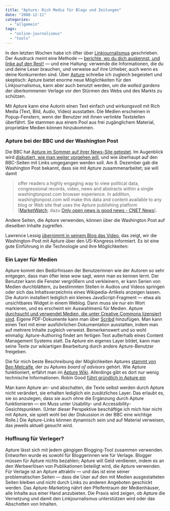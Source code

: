 ```yaml
---
title: "Apture: Rich Media für Blogs und Zeitungen"
date: "2008-12-11"
categories: 
  - "allgemein"
tags: 
  - "online-journalismus"
  - "tools"
---
```


In den letzten Wochen habe ich öfter über [Linkjournalismus](http://publishing2.com/2008/02/25/how-link-journalism-could-have-transformed-the-new-york-times-reporting-on-mccain-ethics/ "How Link Journalism Could Have Transformed The New York Times Reporting On McCain Ethics - Publishing 2.0") geschrieben. Der Ausdruck meint eine Methode — [berichte, wo du dich auskennst, und linke auf den Rest!](http://www.buzzmachine.com/2007/02/22/new-rule-cover-what-you-do-best-link-to-the-rest/ "Cover what you do best. Link to the rest") — und eine Haltung: verwende die Informationen, die du und deine Leser brauchen, und verweise auf ihre Urheber, auch wenn es deine Konkurrenten sind. Über [Apture](http://www.apture.com/ "Apture – Apture.com") schreibe ich zugleich begeistert und skeptisch: Apture bietet enorme neue Möglichkeiten für den Linkjournalismus, kann aber auch benutzt werden, um die _walled gardens_ der überkommenen Verlage vor den Stürmen des Webs und des Markts zu schützen.

Mit Apture kann eine Autorin einen Text einfach und wirkungsvoll mit Rich Media (Text, Bild, Audio, Video) ausstatten. Die Medien erscheinen in Popup-Fenstern, wenn der Benutzer mit ihnen verlinkte Textstellen überfährt. Sie stammen aus einem Pool aus frei zugänglichem Material, proprietäre Medien können hinzukommen.

### Apture bei der BBC und der Washington Post

Die BBC hat [Apture im Sommer auf ihrer News-Site getestet](http://benmetcalfe.com/blog/2008/08/apture-trial-on-bbc-news-website-a-great-success/ "Apture trial on BBC News Website a great success | :Ben Metcalfe Blog"). Im Augenblick wird [diskutiert, wie man weiter vorgehen will](http://www.bbc.co.uk/blogs/journalismlabs/2008/12/results_of_the_bbc_news_links.html "BBC - Journalism Labs - blog"), und wie überhaupt auf den BBC-Seiten mit Links umgegangen werden soll. Am 8. Dezember gab die Washington Post bekannt, dass sie mit Apture zusammenarbeitet; sie will damit

> offer readers a highly engaging way to view political data, congressional records, video, news and abstracts within a single washingtonpost.com browser experience. In addition, washingtonpost.com will make this data and content available to any blog or Web site that uses the Apture publishing platform \[[MarketWatch](http://www.marketwatch.com/news/story/Apture-Announces-Dynamic-Web-Publishing/story.aspx?guid=%7b349E9CCF-5D5E-43EF-9C3A-FB9942463DD8%7d "Apture Announces Dynamic Web Publishing Technology, washingtonpost.com Latest Partner to Provide Syndicated Content for Apture-Enabled Blogs and Web Sites - MarketWatch"); dazu [Only open news is good news - CNET News](http://news.cnet.com/8301-13641_3-10118870-44.html?part=rss&subj=news&tag=2547-1_3-0-20 "Only open news is good news: Apture, Washington Post, Times Extra | Matter/Anti-Matter - CNET News")\].

Andere Seiten, die Apture verwenden, können über die Washington Post auf dieselben Inhalte zugreifen.

Lawrence Lessig [übernimmt in seinem Blog das Video](http://lessig.org/blog/2008/12/apture.html "apture (Lessig Blog)"), das zeigt, wir die Washington-Post mit Apture über den US-Kongress informiert. Es ist eine gute Einführung in die Technologie und ihre Möglichkeiten:

### Ein Layer für Medien

Apture kommt den Bedürfnissen der Benutzerinnen wie der Autoren so sehr entgegen, dass man öfter leise wow sagt, wenn man es kennen lernt. Der Benutzer kann die Fenster vergrößern und verkleinern, er kann Serien von Medien durchblättern, zu bestimmten Stellen in Audios und Videos springen oder sich das Inhaltsverzeichnis eines Wikipedia-Artikels anzeigen lassen. Die Autorin installiert lediglich ein kleines JavaScript-Fragment — etwa als unsichtbares Widget in einem Weblog. Dann muss sie nur ein Wort markieren, und es erscheint ein Auswahlmenü für Medien. Apture [durchsucht und verwendet Medien, die unter Creative Commons lizensiert sind](http://creativecommons.org/weblog/entry/8283 "and CC-licensed media"). Eigene PDF-Dokumente kann man über [Scribd](http://www.scribd.com/ "Scribd") hinzufügen. Man kann einen Text mit einer ausführlichen Dokumentation ausstatten, indem man auf mehrere Inhalte zugleich verweist. Bemerkenswert und so wohl einmalig: Apture-Authoring findet am fertigen Text außerhalb eines Content Management Systems statt. Da Apture ein eigenes Layer bildet, kann man seine Texte zur wikiartigen Bearbeitung durch andere Apture-Benutzer freigeben.

Die für mich beste Beschreibung der Möglichkeiten Aptures [stammt von Ben Metcalfe](http://benmetcalfe.com/blog/2008/07/apture-elegantly-adding-context-to-your-site/ "Apture: elegantly adding context to your site | :Ben Metcalfe Blog"), der zu Aptures _board of advisors_ gehört. Wie Apture funktioniert, erfährt man im [Apture Wiki](http://wiki.apture.com/apturewiki/index.php/Main_Page "Main Page - Apture Wiki"). Allerdings gibt es dort nur wenig technische Informationen. Robin Good [führt gründlich in Apture ein](http://www.masternewmedia.org/add-multimedia-links-and-embeds-to-your-website/ "Add Multimedia Links And Embeds To Your Website With One Click: Apture Reviewed - Robin Good's Latest News")

Man kann Apture an- und abschalten, die Texte selbst werden durch Apture nicht verändert, sie erhalten lediglich ein zusätzliches Layer. Das erlaubt es, sie so anzulegen, dass sie auch ohne die Ergänzung durch Apture funktionieren — ein Muss unter Usability- und Accessibility-Gesichtspunkten. (Unter dieser Perspektive beschäftige ich mich hier nicht mit Apture, sie spielt wohl bei der Diskussion in der BBC eine wichtige Rolle.) Die Apture-Links können dynamisch sein und auf Material verweisen, das jeweils aktuell gesucht wird.

### Hoffnung für Verleger?

Apture lässt sich mit jedem gängigen Blogging-Tool zusammen verwenden. Entworfen wurde es sowohl für Bloggerinnen wie für Verlage. Blogger müssen für Apture nichts bezahlen; Apture will Geld verdienen, indem es an den Werbeerlösen von Publikationen beteiligt wird, die Apture verwenden. Für Verlage ist an Apture attraktiv — und das ist eine seiner problematischen Seiten — dass die User auf den mit Medien ausgestatteten Seiten bleiben und nicht durch Links zu anderen Angeboten geschickt werden. Das Apture-Marketing nährt den Pfeifentraum der Medienhäuser, alle Inhalte aus einer Hand anzubieten. Die Praxis wird zeigen, ob Apture die Vernetzung und damit den Linkjournalismus unterstützen wird oder das Abschotten von Inhalten.
